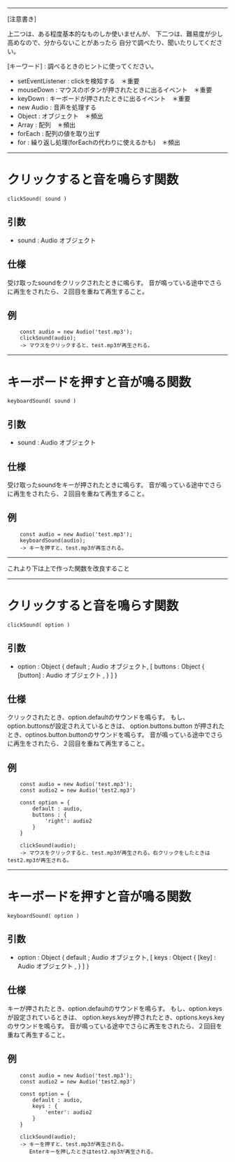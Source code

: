 ***********************************************************
[注意書き]

上二つは、ある程度基本的なものしか使いませんが、
下二つは、難易度が少し高めなので、分からないことがあったら
自分で調べたり、聞いたりしてください。

[キーワード] : 調べるときのヒントに使ってください。
* setEventListener : clickを検知する　＊重要
* mouseDown : マウスのボタンが押されたときに出るイベント　＊重要
* keyDown : キーボードが押されたときに出るイベント　＊重要
* new Audio : 音声を処理する
* Object : オブジェクト　＊頻出
* Array : 配列　＊頻出
* forEach : 配列の値を取り出す
* for : 繰り返し処理(forEachの代わりに使えるかも)　＊頻出

***********************************************************

# クリックすると音を鳴らす関数
```
clickSound( sound )
```

## 引数
* sound : Audio オブジェクト

## 仕様
受け取ったsoundをクリックされたときに鳴らす。
音が鳴っている途中でさらに再生をされたら、２回目を重ねて再生すること。

## 例
```
    const audio = new Audio('test.mp3');
    clickSound(audio);
    -> マウスをクリックすると、test.mp3が再生される。

```

***********************************************************

# キーボードを押すと音が鳴る関数
```
keyboardSound( sound )
```
##  引数
* sound : Audio オブジェクト

## 仕様
受け取ったsoundをキーが押されたときに鳴らす。
音が鳴っている途中でさらに再生をされたら、２回目を重ねて再生すること。

## 例
```
    const audio = new Audio('test.mp3');
    keyboardSound(audio);
    -> キーを押すと、test.mp3が再生される。

```


***********************************************************
これより下は上で作った関数を改良すること
***********************************************************


# クリックすると音を鳴らす関数
```
clickSound( option )
```

## 引数
* option : Object
    {
        default ; Audio オブジェクト,
        [
            buttons : Object
                {
                    [button] : Audio オブジェクト ,
                }
        ]
    }

## 仕様
クリックされたとき、option.defaultのサウンドを鳴らす。
もし、option.buttonsが設定されえているときは、
option.buttons.button が押されたとき、optinos.button.buttonのサウンドを鳴らす。
音が鳴っている途中でさらに再生をされたら、２回目を重ねて再生すること。

## 例
```
    const audio = new Audio('test.mp3');
    const audio2 = new Audio('test2.mp3')

    const option = {
        default : audio,
        buttons : {
            'right': audio2
        }
    }

    clickSound(audio);
    -> マウスをクリックすると、test.mp3が再生される。右クリックをしたときはtest2.mp3が再生される。
```


***********************************************************

# キーボードを押すと音が鳴る関数
```
keyboardSound( option )
```
##  引数
* option : Object
    {
        default ; Audio オブジェクト,
        [
            keys : Object
                {
                    [key] : Audio オブジェクト ,
                }
        ]
    }

## 仕様
キーが押されたとき、option.defaultのサウンドを鳴らす。
もし、option.keysが設定されているときは、
option.keys.keyが押されたとき、options.keys.keyのサウンドを鳴らす。
音が鳴っている途中でさらに再生をされたら、２回目を重ねて再生すること。

## 例
```
    const audio = new Audio('test.mp3');
    const audio2 = new Audio('test2.mp3')

    const option = {
        default : audio,
        keys : {
            'enter': audio2
        }
    }

    clickSound(audio);
    -> キーを押すと、test.mp3が再生される。
       Enterキーを押したときはtest2.mp3が再生される。
```


